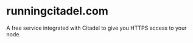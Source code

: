 # runningcitadel.com

A free service integrated with Citadel to give you HTTPS access to your node.
